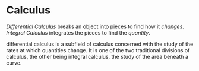 # Calculus

*Differential Calculus* breaks an object into pieces to find how it *changes*. *Integral Calculus* integrates the pieces to find the *quantity*.

differential calculus is a subfield of calculus concerned with the study of the rates at which quantities change. It is one of the two traditional divisions of calculus, the other being integral calculus, the study of the area beneath a curve.
